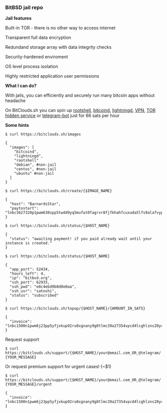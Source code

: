 ### BitBSD jail repo ###

**Jail features**

Built-in TOR - there is no other way to access internet

Transparent full data encryption

Redundand storage array with data integrity checks

Security-hardened enviroment

OS level process isolation

Highly restricted application user permissions

**What I can do?**

With jails, you can efficiently and securely run many bitcoin apps without headache

On BitClouds.sh you can spin up [rootshell], [bitcoind], [lightningd], [VPN], [TOR hidden service] or [telegram-bot] just for 66 sats per hour

[telegram-bot]: https://bitcoin-software.github.io/bitbsd-clouds/telegram-bot/
[VPN]: https://bitcoin-software.github.io/bitbsd-clouds/vpn/
[lightningd]: https://bitcoin-software.github.io/bitbsd-clouds/lightningd/
[bitcoind]: https://bitcoin-software.github.io/bitbsd-clouds/bitcoind/
[rootshell]: https://bitcoin-software.github.io/bitbsd-clouds/rootshell/
[TOR hidden service]: https://bitcoin-software.github.io/bitbsd-clouds/tor-hidden-service/

**Some hints**

`$ curl https://bitclouds.sh/images`

````
{
  "images": [
    "bitcoind", 
    "lightningd", 
    "rootshell"
    "debian", #non-jail 
    "centos", #non-jail
    "ubuntu" #non-jail
  ]
}
````



`$ curl https://bitclouds.sh/create/{$IMAGE_NAME}`

````
{
  "host": "BarnardsStar", 
  "paytostart": "lnbc3627320p1pwm630spp5twdd9yq5mufat0fagrxr8fjfkhahfcuxuda5lfs9alafvyp0vpwqdq5gfshymnpwfj8x5m5v9eqxqzjccqp2rzjq0hpsr5wupl3l8yeslvckh2aanmt447stz7a3036m97gurwjehrm5zxy4cqq0scqqqqqqqpgqqqqqzqqzsh8z7nj3vqknrumrtv84erxdzpfg5tr5knys5c3r7d2mfpc9dzm6psz4sstzrc36040pntdv9s484au4xdhvc9mvx9a8zcrexnr9h6zqp7gm7kk"
}
````


`$ curl https://bitclouds.sh/status/{$HOST_NAME}`

````
{
  "status": "awaiting payment! if you paid already wait until your instance is created."
}
````



`$ curl https://bitclouds.sh/status/{$HOST_NAME}`

````
{
  "app_port": 52434,
  "hours_left": 4,   
  "ip": "bitbsd.org", 
  "ssh_port": 62933,
  "ssh_pwd": "e8c4ebd9b8d0e0aa",
  "ssh_usr": "satoshi",
  "status": "subscribed"
}
````

`$ curl https://bitclouds.sh/topup/{$HOST_NAME}/{AMOUNT_IN_SATS}`
````
{
  "invoice": "lnbc1500n1pwm6j23pp5yfjxkup92ru8xgnany9g0tlmc39a27354vpcd4lcghlzns20yczqdqj23skj7tpdenhx6r0w5xqzjccqp2rzjqfxj8p6qjf5l8du7yuytkwdcjhylfd4gxgs48t65awjg04ye80mq7zx8dgqqy9gqqyqqqqqqqqqqvsqqrctl0e2gdcjnz5lv52v9gss7aww5wrle9c78qnwtvy4nywp30kydlreaywwjxawr8vnluak836wnlvvc3j0xvpvglqg2xrsx2y3ep3m8qp35p59r"
}
````

Request support

`$ curl https://bitclouds.sh/support/{$HOST_NAME}/your@email.com_OR_@telegram/{YOUR_MESSAGE}`

Or request premium support for urgent cases! (~$1)

`$ curl https://bitclouds.sh/support/{$HOST_NAME}/your@email.com_OR_@telegram/{YOUR_MESSAGE}/urgent`
````
{
  "invoice": "lnbc1500n1pwm6j23pp5yfjxkup92ru8xgnany9g0tlmc39a27354vpcd4lcghlzns20yczqdqj23skj7tpdenhx6r0w5xqzjccqp2rzjqfxj8p6qjf5l8du7yuytkwdcjhylfd4gxgs48t65awjg04ye80mq7zx8dgqqy9gqqyqqqqqqqqqqvsqqrctl0e2gdcjnz5lv52v9gss7aww5wrle9c78qnwtvy4nywp30kydlreaywwjxawr8vnluak836wnlvvc3j0xvpvglqg2xrsx2y3ep3m8qp35p59r"
}
````
